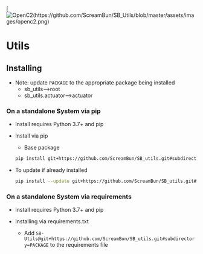[![OpenC2(https://github.com/ScreamBun/SB_Utils/blob/master/assets/images/openc2.png)](https://openc2.org/)
# Utils

## Installing
- Note: update `PACKAGE` to the appropriate package being installed
  - sb_utils-->root
  - sb_utils.actuator-->actuator

### On a standalone System via pip
- Install requires Python 3.7+ and pip

- Install via pip
    - Base package
    ```bash
    pip install git+https://github.com/ScreamBun/SB_utils.git#subdirectory=RACKAGE
    ```

- To update if already installed
    ```bash
    pip install --update git+https://github.com/ScreamBun/SB_utils.git#subdirectory=PACKAGE
    ```

### On a standalone System via requirements
- Install requires Python 3.7+ and pip

- Installing via requirements.txt
    - Add `SB-Utils@git+https://github.com/ScreamBun/SB_utils.git#subdirectory=PACKAGE` to the requirements file